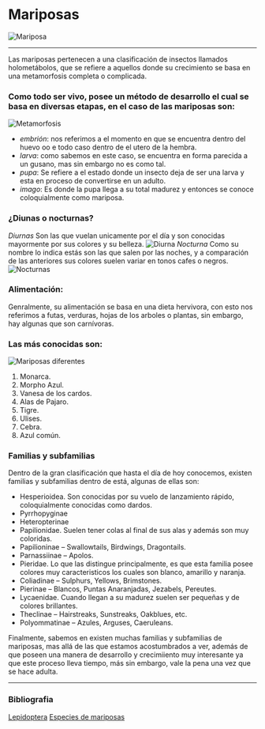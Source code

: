 # Mariposas
![Mariposa](https://blog.xochitla.org.mx/wp-content/uploads/2019/06/th-mariposas-1180x520.jpg)
___ 
Las mariposas pertenecen a una clasificación de insectos llamados holometábolos, que se refiere a aquellos donde su crecimiento se basa en una metamorfosis completa o complicada. 
### Como todo ser vivo, posee un método de desarrollo el cual se basa en diversas etapas, en el caso de las mariposas son:
![Metamorfosis](https://t1.up.ltmcdn.com/es/images/7/2/0/las_etapas_de_la_metamorfosis_de_la_mariposa_3027_1_600.jpg)
- *embrión*: nos referimos a el momento en que se encuentra dentro del huevo oo e todo caso dentro de el utero de la hembra.
- *larva*: como sabemos en este caso, se encuentra en forma parecida a un gusano, mas sin embargo no es como tal. 
- *pupa*: Se refiere a el estado donde un insecto deja de ser una larva y esta en proceso de convertirse en un adulto. 
- *imago*: Es donde la pupa llega a su total madurez y entonces se conoce coloquialmente como mariposa.
### ¿Diunas o nocturnas?
*Diurnas*
Son las que vuelan unicamente por el día y son conocidas mayormente por sus colores y su belleza. 
![Diurna](https://www.ecured.cu/images/d/d6/Mariposa_diurna.jpeg)
*Nocturna*
Como su nombre lo indica estás son las que salen por las noches, y a comparación de las anteriores sus colores suelen variar en tonos cafes o negros.
![Nocturnas](https://hablemosdeinsectos.com/wp-content/uploads/2017/08/13456985153_d7378c48d6_b-1024x768.jpg)
### Alimentación:
Genralmente, su alimentación se basa en una dieta hervivora, con esto nos referimos a futas, verduras, hojas de los arboles o plantas, sin embargo, hay algunas que son carnívoras.
### Las más conocidas son:
![Mariposas diferentes](https://significadodelossuenos.pro/wp-content/uploads/2019/06/Butterflies_Many_Colored_background_543613_1920x1200.jpg)
1. Monarca.
2. Morpho Azul.
3. Vanesa de los cardos.
4. Alas de Pajaro.
5. Tigre.
6. Ulises.
7. Cebra.
8. Azul común.
### Familias y subfamilias
Dentro de la gran clasificación que hasta el día de hoy conocemos, existen familias y subfamilias dentro de está, algunas de ellas son:
- Hesperioidea. Son conocidas por su vuelo de lanzamiento rápido, coloquialmente conocidas como dardos.
 - Pyrrhopyginae
 - Heteropterinae
- Papilionidae. Suelen tener colas al final de sus alas y además son muy coloridas.
 - Papilioninae – Swallowtails, Birdwings, Dragontails.
 - Parnassiinae – Apolos.
- Pieridae. Lo que las distingue principalmente, es que esta familia posee colores muy caracteristicos los cuales son blanco, amarillo y naranja. 
 - Coliadinae – Sulphurs, Yellows, Brimstones.
 - Pierinae – Blancos, Puntas Anaranjadas, Jezabels, Pereutes.
- Lycaenidae. Cuando llegan a su madurez suelen ser pequeñas y de colores brillantes.
 - Theclinae – Hairstreaks, Sunstreaks, Oakblues, etc.
 - Polyommatinae – Azules, Arguses, Caeruleans.

Finalmente, sabemos en existen muchas familias y subfamilias de mariposas, mas allá de las que estamos acostumbrados a ver, además de que poseen una manera de desarrollo y crecimiiento muy interesante ya que este proceso lleva tiempo, más sin embargo, vale la pena una vez que se hace adulta. 
___
### Bibliografia
[Lepidoptera](https://es.m.wikipedia.org/wiki/Lepidoptera) 
[Especies de mariposas](https://mariposas.net/especies/#:~:text=Especies%20de%20Mariposas%201%20Principales%20Familias%20y%20subfamilias,Riodinidae.%20...%205%20Nymphalidae.%20...%206%20Hedylidae.)

